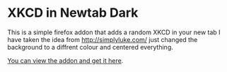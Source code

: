 # XKCD in Newtab Dark

This is a simple firefox addon that adds a random XKCD in your new tab I have taken the idea from http://simplyluke.com/ just changed the background to a diffrent colour and centered everything.

[You can view the addon and get it here](https://addons.mozilla.org/en-US/firefox/addon/xkcd-newtab/).




